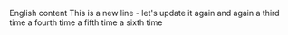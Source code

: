 English content
This is a new line - let's update it again and again a third time a fourth time a fifth time a sixth time
